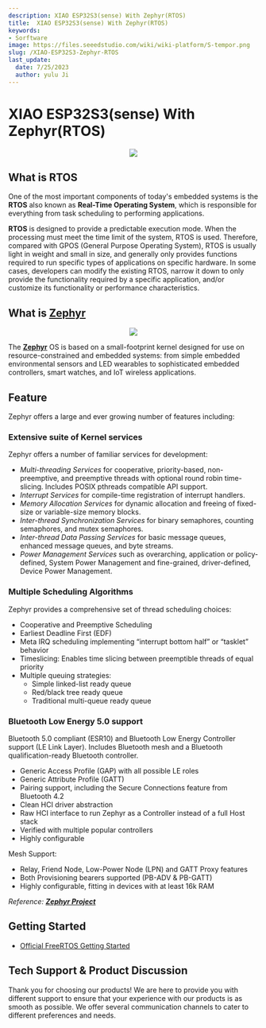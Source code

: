 ```yaml
---
description: XIAO ESP32S3(sense) With Zephyr(RTOS)
title:  XIAO ESP32S3(sense) With Zephyr(RTOS)
keywords:
- Sorftware
image: https://files.seeedstudio.com/wiki/wiki-platform/S-tempor.png
slug: /XIAO-ESP32S3-Zephyr-RTOS
last_update:
  date: 7/25/2023
  author: yulu Ji
---
```


# XIAO ESP32S3(sense) With Zephyr(RTOS)

<div align="center"><img width ="{600}" src="https://files.seeedstudio.com/wiki/xiao_topicpage/zephyr-esp32s3.png"/></div>

## What is RTOS

One of the most important components of today's embedded systems is the **RTOS** also known as **Real-Time Operating System**, which is responsible for everything from task scheduling to performing applications.

**RTOS** is designed to provide a predictable execution mode. When the processing must meet the time limit of the system, RTOS is used. Therefore, compared with GPOS (General Purpose Operating System), RTOS is usually light in weight and small in size, and generally only provides functions required to run specific types of applications on specific hardware. In some cases, developers can modify the existing RTOS, narrow it down to only provide the functionality required by a specific application, and/or customize its functionality or performance characteristics.


## What is [Zephyr](https://www.zephyrproject.org/)

<div align="center"><img width ="{200}" src="https://files.seeedstudio.com/wiki/XIAO/Zephyr_logo.png"/></div>

The [**Zephyr**](https://www.zephyrproject.org/) OS is based on a small-footprint kernel designed for use on resource-constrained and embedded systems: from simple embedded environmental sensors and LED wearables to sophisticated embedded controllers, smart watches, and IoT wireless applications.

## Feature
Zephyr offers a large and ever growing number of features including:

### Extensive suite of Kernel services

Zephyr offers a number of familiar services for development:

- *Multi-threading Services* for cooperative, priority-based, non-preemptive, and preemptive threads with optional round robin time-slicing. Includes POSIX pthreads compatible API support.
- *Interrupt Services* for compile-time registration of interrupt handlers.
- *Memory Allocation Services* for dynamic allocation and freeing of fixed-size or variable-size memory blocks.
- *Inter-thread Synchronization Services* for binary semaphores, counting semaphores, and mutex semaphores.
- *Inter-thread Data Passing Services* for basic message queues, enhanced message queues, and byte streams.
- *Power Management Services* such as overarching, application or policy-defined, System Power Management and fine-grained, driver-defined, Device Power Management.

### Multiple Scheduling Algorithms

  Zephyr provides a comprehensive set of thread scheduling choices: 
  - Cooperative and Preemptive Scheduling
  - Earliest Deadline First (EDF)
  - Meta IRQ scheduling implementing “interrupt bottom half” or “tasklet” behavior
  - Timeslicing: Enables time slicing between preemptible threads of equal priority
  - Multiple queuing strategies:
    - Simple linked-list ready queue
    - Red/black tree ready queue
    - Traditional multi-queue ready queue

### Bluetooth Low Energy 5.0 support
Bluetooth 5.0 compliant (ESR10) and Bluetooth Low Energy Controller support (LE Link Layer). Includes Bluetooth mesh and a Bluetooth qualification-ready Bluetooth controller.

- Generic Access Profile (GAP) with all possible LE roles
- Generic Attribute Profile (GATT)
- Pairing support, including the Secure Connections feature from Bluetooth 4.2
- Clean HCI driver abstraction
- Raw HCI interface to run Zephyr as a Controller instead of a full Host stack
- Verified with multiple popular controllers
- Highly configurable

Mesh Support:

- Relay, Friend Node, Low-Power Node (LPN) and GATT Proxy features
- Both Provisioning bearers supported (PB-ADV & PB-GATT)
- Highly configurable, fitting in devices with at least 16k RAM

*Reference: [**Zephyr Project**](https://docs.zephyrproject.org/latest/introduction/index.html#)*

## Getting Started

- [Official FreeRTOS Getting Started](https://docs.zephyrproject.org/latest/boards/xtensa/xiao_esp32s3/doc/index.html)

## Tech Support & Product Discussion

Thank you for choosing our products! We are here to provide you with different support to ensure that your experience with our products is as smooth as possible. We offer several communication channels to cater to different preferences and needs.

<div class="button_tech_support_container">
<a href="https://forum.seeedstudio.com/" class="button_forum"></a> 
<a href="https://www.seeedstudio.com/contacts" class="button_email"></a>
</div>

<div class="button_tech_support_container">
<a href="https://discord.gg/eWkprNDMU7" class="button_discord"></a> 
<a href="https://github.com/Seeed-Studio/wiki-documents/discussions/69" class="button_discussion"></a>
</div>